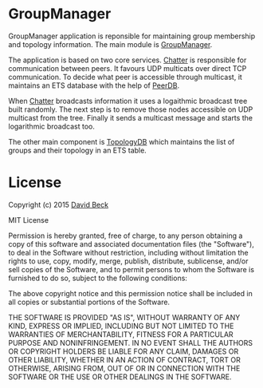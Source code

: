 GroupManager
============

GroupManager application is reponsible for maintaining group membership and
topology information. The main module is [GroupManager](lib/group_manager.ex).

The application is based on two core services. [Chatter](lib/group_manager/chatter.ex) is responsible for communication between peers. It favours UDP multicats over direct TCP communication. To decide what peer is accessible through multicast, it maintains an ETS database with the help of [PeerDB](lib/group_manager/chatter/peer_db.ex).

When [Chatter](lib/group_manager/chatter.ex) broadcasts information it uses a
logaithmic broadcast tree built randomly. The next step is to remove those
nodes accessible on UDP multicast from the tree. Finally it sends a multicast message and starts the logarithmic broadcast too.

The other main component is [TopologyDB](lib/group_manager/topology_db.ex) which maintains the list of groups and their topology in an ETS table.

License
=======

Copyright (c) 2015 [David Beck](http://dbeck.github.io)

MIT License

Permission is hereby granted, free of charge, to any person obtaining
a copy of this software and associated documentation files (the
"Software"), to deal in the Software without restriction, including
without limitation the rights to use, copy, modify, merge, publish,
distribute, sublicense, and/or sell copies of the Software, and to
permit persons to whom the Software is furnished to do so, subject to
the following conditions:

The above copyright notice and this permission notice shall be
included in all copies or substantial portions of the Software.

THE SOFTWARE IS PROVIDED "AS IS", WITHOUT WARRANTY OF ANY KIND,
EXPRESS OR IMPLIED, INCLUDING BUT NOT LIMITED TO THE WARRANTIES OF
MERCHANTABILITY, FITNESS FOR A PARTICULAR PURPOSE AND
NONINFRINGEMENT. IN NO EVENT SHALL THE AUTHORS OR COPYRIGHT HOLDERS BE
LIABLE FOR ANY CLAIM, DAMAGES OR OTHER LIABILITY, WHETHER IN AN ACTION
OF CONTRACT, TORT OR OTHERWISE, ARISING FROM, OUT OF OR IN CONNECTION
WITH THE SOFTWARE OR THE USE OR OTHER DEALINGS IN THE SOFTWARE.
